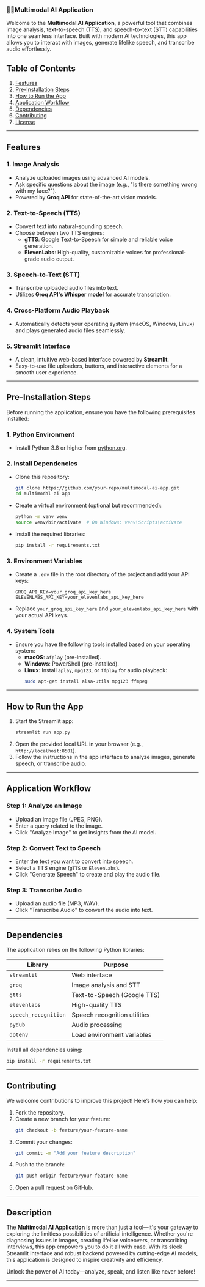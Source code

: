 ### 🤖😎Multimodal AI Application

Welcome to the **Multimodal AI Application**, a powerful tool that combines image analysis, text-to-speech (TTS), and speech-to-text (STT) capabilities into one seamless interface. Built with modern AI technologies, this app allows you to interact with images, generate lifelike speech, and transcribe audio effortlessly.

## Table of Contents
1. [Features](#features)
2. [Pre-Installation Steps](#pre-installation-steps)
3. [How to Run the App](#how-to-run-the-app)
4. [Application Workflow](#application-workflow)
5. [Dependencies](#dependencies)
6. [Contributing](#contributing)
7. [License](#license)

---

## Features

### 1. **Image Analysis**
   - Analyze uploaded images using advanced AI models.
   - Ask specific questions about the image (e.g., "Is there something wrong with my face?").
   - Powered by **Groq API** for state-of-the-art vision models.

### 2. **Text-to-Speech (TTS)**
   - Convert text into natural-sounding speech.
   - Choose between two TTS engines:
     - **gTTS**: Google Text-to-Speech for simple and reliable voice generation.
     - **ElevenLabs**: High-quality, customizable voices for professional-grade audio output.

### 3. **Speech-to-Text (STT)**
   - Transcribe uploaded audio files into text.
   - Utilizes **Groq API's Whisper model** for accurate transcription.

### 4. **Cross-Platform Audio Playback**
   - Automatically detects your operating system (macOS, Windows, Linux) and plays generated audio files seamlessly.

### 5. **Streamlit Interface**
   - A clean, intuitive web-based interface powered by **Streamlit**.
   - Easy-to-use file uploaders, buttons, and interactive elements for a smooth user experience.

---

## Pre-Installation Steps

Before running the application, ensure you have the following prerequisites installed:

### 1. **Python Environment**
   - Install Python 3.8 or higher from [python.org](https://www.python.org/downloads/).

### 2. **Install Dependencies**
   - Clone this repository:
     ```bash
     git clone https://github.com/your-repo/multimodal-ai-app.git
     cd multimodal-ai-app
     ```
   - Create a virtual environment (optional but recommended):
     ```bash
     python -m venv venv
     source venv/bin/activate  # On Windows: venv\Scripts\activate
     ```
   - Install the required libraries:
     ```bash
     pip install -r requirements.txt
     ```

### 3. **Environment Variables**
   - Create a `.env` file in the root directory of the project and add your API keys:
     ```plaintext
     GROQ_API_KEY=your_groq_api_key_here
     ELEVENLABS_API_KEY=your_elevenlabs_api_key_here
     ```
   - Replace `your_groq_api_key_here` and `your_elevenlabs_api_key_here` with your actual API keys.

### 4. **System Tools**
   - Ensure you have the following tools installed based on your operating system:
     - **macOS**: `afplay` (pre-installed).
     - **Windows**: PowerShell (pre-installed).
     - **Linux**: Install `aplay`, `mpg123`, or `ffplay` for audio playback:
       ```bash
       sudo apt-get install alsa-utils mpg123 ffmpeg
       ```

---

## How to Run the App

1. Start the Streamlit app:
   ```bash
   streamlit run app.py
   ```
2. Open the provided local URL in your browser (e.g., `http://localhost:8501`).
3. Follow the instructions in the app interface to analyze images, generate speech, or transcribe audio.

---

## Application Workflow

### Step 1: Analyze an Image
   - Upload an image file (JPEG, PNG).
   - Enter a query related to the image.
   - Click "Analyze Image" to get insights from the AI model.

### Step 2: Convert Text to Speech
   - Enter the text you want to convert into speech.
   - Select a TTS engine (`gTTS` or `ElevenLabs`).
   - Click "Generate Speech" to create and play the audio file.

### Step 3: Transcribe Audio
   - Upload an audio file (MP3, WAV).
   - Click "Transcribe Audio" to convert the audio into text.

---

## Dependencies

The application relies on the following Python libraries:

| Library          | Purpose                          |
|------------------|----------------------------------|
| `streamlit`      | Web interface                   |
| `groq`           | Image analysis and STT          |
| `gtts`           | Text-to-Speech (Google TTS)     |
| `elevenlabs`     | High-quality TTS                |
| `speech_recognition` | Speech recognition utilities |
| `pydub`          | Audio processing                |
| `dotenv`         | Load environment variables      |

Install all dependencies using:
```bash
pip install -r requirements.txt
```

---

## Contributing

We welcome contributions to improve this project! Here’s how you can help:
1. Fork the repository.
2. Create a new branch for your feature:
   ```bash
   git checkout -b feature/your-feature-name
   ```
3. Commit your changes:
   ```bash
   git commit -m "Add your feature description"
   ```
4. Push to the branch:
   ```bash
   git push origin feature/your-feature-name
   ```
5. Open a pull request on GitHub.

---


## Description

The **Multimodal AI Application** is more than just a tool—it's your gateway to exploring the limitless possibilities of artificial intelligence. Whether you're diagnosing issues in images, creating lifelike voiceovers, or transcribing interviews, this app empowers you to do it all with ease. With its sleek Streamlit interface and robust backend powered by cutting-edge AI models, this application is designed to inspire creativity and efficiency.

Unlock the power of AI today—analyze, speak, and listen like never before!

---
